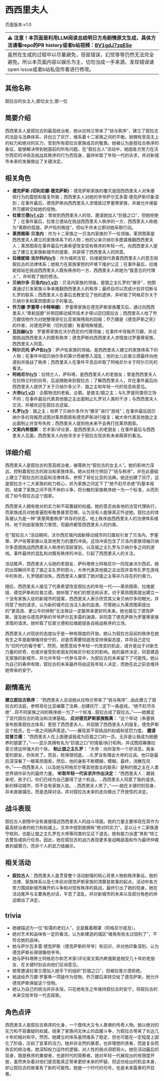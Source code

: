 # 西西里夫人
页面版本:v1.0
 

| :warning: 注意！本页面是利用LLM阅读总结明日方舟剧情原文生成，具体方法请看repo的PR history或者b站视频：[BV1gdJ7zqESe](https://www.bilibili.com/video/BV1gdJ7zqESe/)         |
|:----------------------------|
| 虽然在生成的过程中以尽量避免，但是错误，幻觉等等仍然无法完全避免。所以本页面内容以娱乐为主，切勿当成一手来源。发现错误请open issue或者b站私信作者进行修改。|



## 其他名称
叙拉古的女主人;那位女士;那一位
## 简要介绍
西西里夫人是叙拉古的最高统治者，她从拉特兰带来了“铳与秩序”，建立了叙拉古的法庭与法典体系，并创立了灰厅，维系着十二家族之间的平衡。她拥有至高无上的权力和绝对的实力，受到所有叙拉古家族成员的敬畏。她被认为是叙拉古秩序的象征，能够解决带到她面前的所有问题。在“叙拉古人”活动中，她因各方势力在沃尔西尼的冲突及挑战其秩序的行为而现身，最终听取了年轻一代的诉求，并对新城市未来的发展做出了关键决定。
## 相关角色
-   **德克萨斯 (切利尼娜·德克萨斯)**：德克萨斯家族的覆灭是因西西里夫人对朱塞佩行为的震怒和报复所致；西西里夫人对她的爷爷萨尔瓦多雷·德克萨斯印象深刻；在事件最后，德克萨斯向西西里夫人求情放过罗塞蒂家族，并被允许保留乔万娜转交给她的信物。
-   **拉普兰德([v1](char_140_whitew.md),[v2](../char_v3/char_140_whitew.md))**：曾收到西西里夫人的信，邀请她加入“巨狼之口”，但她拒绝了；在事件最后，拉普兰德站在挑战西西里夫人秩序的一方，西西里夫人称她为“离群的孤狼，萨卢佐的叛徒”，但似乎并未立即对她采取行动。
-   **莱昂图索·贝洛内**：作为十二家族之一贝洛内家族的下一任领袖，莱昂图索是西西里夫人建立的家族体系下的人物；他的父亲贝纳尔多图谋推翻西西里夫人；莱昂图索在事件最后代表希望改变现有秩序的年轻一代，向西西里夫人提出了建立无家族新城市的提案，并获得了西西里夫人的同意。
-   **拉维妮娅·法尔科内([v1](extended_char_69a349.md))**：作为城邦法官，拉维妮娅代表着西西里夫人的意志和叙拉古的法律体系；她努力在家族掌控的环境下维护公正；在事件最后，拉维妮娅站在挑战西西里夫人既有秩序的一方，西西里夫人称她为“我意志的代理人”，并听取了她的想法。
-   **贝纳尔多·贝洛内([v1](extended_char_55896c.md),[v2](../char_v3/extended_char_55896c.md))**：贝洛内家族的领袖，是狼之主扎罗的“獠牙”，他图谋通过引发家族斗争来推翻西西里夫人的秩序；最终自尽以完成计划并切断与扎罗的联系；西西里夫人在事后去教堂见了他的遗体，并听取了阿格尼尔关于贝纳尔多和莱昂图索父子的看法。
-   **乔万娜·罗塞蒂 (卡特琳娜)**：罗塞蒂家族在德克萨斯家族覆灭后，通过向西西里夫人“卑躬屈膝”并带回移动城市技术才得以回归叙拉古；西西里夫人给了乔万娜信物作为对她整理哥伦比亚家族残局的回报；乔万娜是《德克萨斯之死》的作者，对德克萨斯（切利尼娜）有着特殊情感。
-   **瓦拉赫([v1](extended_char_wa_la_he.md))**：罗塞蒂家族在沃尔西尼的代理领袖；在事件中背叛乔万娜，并试图挑战西西里夫人的既有秩序；德克萨斯向西西里夫人求情放过罗塞蒂家族，西西里夫人同意。
-   **阿尔贝托·萨卢佐([v1](extended_char_0050ab.md))**：萨卢佐家族的领袖，是西西里夫人建立的家族体系下的人物；在事件中因贝纳尔多的算计而被卷入混乱；他的女儿拉普兰德最终向他道别并挑战了秩序；西西里夫人在事件平息后听取了阿格尼尔关于阿尔贝托的看法。
-   **阿格尼尔([v1](extended_char_a_ge_ni_er.md))**：拉特兰人，萨科塔，是西西里夫人的老朋友；曾是西西里夫人在拉特兰时的向导，后追随她来到叙拉古；了解西西里夫人，并在事件最后向西西里夫人提供了关于贝纳尔多父子、狼之主和年轻一代的信息和意见。
-   **大帝([v1](extended_char_da_di.md),[v2](../char_v3/extended_char_da_di.md))**：企鹅物流的老板，企鹅。是兽主/狼之主；与扎罗是同类但立场不同；在事件最后代表其他狼之主出面制止扎罗对人类的干涉；与西西里夫人交流，并被欢迎在叙拉古逗留。
-   **扎罗([v1](extended_char_zha_luo.md))**：狼之主；培养了贝纳尔多作为“獠牙”进行“游戏”；在事件最后因贝纳尔多的背叛而试图对莱昂图索和德克萨斯进行报复；被大帝代表其他狼之主出面制止并宣布失败；西西里夫人提到他未来不会再打扰莱昂图索。
-   **文索内希俄斯**：艺术家/评论家，是西西里夫人的老朋友；在事件最后与西西里夫人见面，西西里夫人向他寻求关于叙拉古现状和未来萌芽的看法。
## 详细介绍
西西里夫人是叙拉古的至高统治者，被尊称为“叙拉古的女主人”。她的影响力深远，控制着叙拉古的政治和家族体系。她从拉特兰带回了“铳与秩序”，并在此基础上建立了叙拉古的法庭和法律体系，参照了哥伦比亚的法典。她还创建了灰厅，这是叙拉古十二大家族的权力核心，并为家族之间定下了“绝不赶尽杀绝”的基本规则，结束了家族之间不死不休的斗争，将分散的家族秩序统一为一个标准，从而形成了如今叙拉古这个国家。

西西里夫人拥有绝对的实力和不容置疑的权威。她的意志由各地的法官代理执行，而家族成员对她普遍抱有敬畏甚至恐惧，认为没有人能够真正忤逆她。叙拉古的体系被认为是一种“表里两套秩序”并存的状态，地上秩序由西西里夫人的法律体系维持，地下则由家族势力掌控，但最终都受西西里夫人的约束。

在“叙拉古人”活动期间，沃尔西尼城内因新移动城市的归属权引发了贝洛内、罗塞蒂、萨卢佐等家族以及其他势力的激烈冲突。这场冲突包含了贝洛内家族领袖贝纳尔多意图挑战西西里夫人秩序的深层谋划，以及狼之主扎罗与贝纳尔多之间的游戏。事件最终的混乱和对既有秩序的冲击，引起了西西里夫人的关注。

活动尾声，西西里夫人与她的老朋友、萨科塔修士阿格尼尔一同现身沃尔西尼。她的出现瞬间平息了狼之主扎罗的怒火，大帝代表其他狼之主出现并宣布扎罗在游戏中的失败，扎罗随即消失。西西里夫人展现了她对狼之主等非凡存在的约束力。

随后，西西里夫人接见了代表希望改变叙拉古的年轻一代——莱昂图索、拉维妮娅、德克萨斯和拉普兰德。她听取了他们的想法和诉求。对于莱昂图索提出建立一个没有家族入驻的新城市的提案，西西里夫人表示欣赏其父亲贝纳尔多的眼光，并同意了他的请求，认为新的城市应当注入新的血液，尽管她认为莱昂图索提出的“更高效、更公平的体制”无法保证一定能带来更好的未来。她也接见了德克萨斯，提及她与德克萨斯的爷爷萨尔瓦多雷的渊源，并同意了德克萨斯为罗塞蒂家族求情的请求。她听取了拉普兰德和拉维妮娅各自挑战秩序的立场。

西西里夫人对现状的态度似乎是一种有限度的开放。她认为叙拉古目前的秩序在她有生之年是能够维持安宁的，对是否需要彻底改变持保留态度，并将自己定位为“旧时代的看守者”。然而，她愿意给予年轻一代改变的机会，或许是出于对新生力量的好奇，也或许是受到老朋友阿格尼尔和文的影响。她的最终决定，同意建造无家族的新城市，并允许年轻一代参与其中，为叙拉古的未来留下了可能性。她认为自己的寿命有限，叙拉古的未来最终将由这些年轻人决定，而她在此之前会维持她带来的安宁。
## 剧情高光
**建立叙拉古秩序：** “西西里夫人总说她从拉特兰带来了“铳与秩序”...由此建立了叙拉古的法庭，参照哥伦比亚编纂了法典...创建灰厅...定下一条底线，“绝不赶尽杀绝”...将不同家族之间的秩序统一为了一个标准...叙拉古成了叙拉古。”——她奠定了现代叙拉古的政治和法律基础。
**应对德克萨斯家族叛离：** “这个举动（朱塞佩宣布脱离叙拉古体系）惹怒了西西里夫人，并招致了西西里夫人的报复。德克萨斯这个姓氏，在一夜之间销声匿迹。”——展现其不容挑战的权威和惩罚力度。
**邀请拉普兰德：** “西西里夫人在上面邀请我成为巨狼之口的一员。无非是让我成为她圈养的狼罢了。”——显示其拥有名为“巨狼之口”的情报/执行机构，并试图招募像拉普兰德这样强大的个体。
**制止狼之主扎罗：** “大帝：向你宣布一个好消息。我亲爱的朋友，你失败了。而且，败得很彻底。...扎罗没有理会大帝的讥讽。他只是最后深深看了一眼莱昂图索，然后，他的身影不断模糊，模糊，最终，消散在风中。”——西西里夫人（以及她与阿格尼尔等其他兽主的联系）是制约狼之主在人类世界胡作非为的最终力量。
**听取年轻一代诉求并作出决定：** “西西里夫人：跟我来吧，孩子们，你们已经为自己赢得了这个机会。...西西里夫人同意了我的请求。新的移动城市，将不会有家族入驻。...西西里夫人笑了。”——她在关键时刻现身，并未直接镇压，而是选择对话，并对叙拉古未来的走向做出了开放性的决定。
## 战斗表现
叙拉古人剧情中没有直接描述西西里夫人的战斗场面。她的力量主要体现在其作为最高统治者的权力和权威上。文本中提到她拥有“绝对的实力”，足以让十二家族遵守规则，也能让狼之主扎罗在大帝等同类的见证下退去。她有能力派遣“黑影”特工去警告或执行任务。因此，她在叙拉古的战力表现更多是战略层面和作为最终仲裁者的威慑力，而非个人的武力值展示。
## 相关活动
-   **叙拉古人**：西西里夫人是贯穿整个活动剧情的核心背景人物和秩序象征。她的法律、家族体系以及七年前对德克萨斯家族的清算是故事的起点。活动中各方势力围绕新城市展开的斗争和对现有秩序的挑战，最终引出了她的现身。她在活动尾声与主要角色对话，平息了混乱，并对新城市的未来以及部分角色的命运做出了决定。
## trivia
*   她被描述为一位“和蔼的老妇人”，总是戴着眼罩（阿格尼尔提及）。
*   她对艺术和品味有一定的看法，认为新建造的城区“棱角有些太过锐利了”，不符合她的品味。
*   她与萨尔瓦多雷·德克萨斯（德克萨斯的爷爷）有旧识，并对他印象深刻，认为德克萨斯长得很像他爷爷。
*   她与萨科塔修士阿格尼尔和艺术家/评论家文索内希俄斯是相交几十年的老朋友，在关键时刻会向他们征询意见。
*   她曾邀请拉普兰德加入她手下的组织“巨狼之口”，但被拉普兰德拒绝。
*   她送给乔万娜·罗塞蒂一项链作为信物，乔万娜后来转交给了德克萨斯，她允许德克萨斯保留这个信物。
*   她认为自己的统治并非永恒，只在她有生之年维持叙拉古的安宁，将叙拉古的未来交给年轻一代去探索。
## 角色点评
西西里夫人是叙拉古秩序的化身，一个既伟大又令人畏惧的传奇人物。她以绝对的实力和不容置疑的权威，结束了家族间无休止的血腥斗争，为叙拉古带来了长达几十年的相对和平。然而，她建立的体系虽然维系了稳定，但也可能在一定程度上固化了阶级，压抑了变革的活力。她并非全然的暴君，也非理想的贤者，而是复杂而务实的统治者。她深知权力运作的逻辑，对人性的弱点洞若观火。她在活动最后的现身，既是秩序的重塑者，也是时代的观察者。她对年轻一代展现出的有限度开放，虽然夹杂着对他们是否能真正带来更好未来的怀疑，但这份给出的机会本身，却让叙拉古的故事有了新的可能性。她是一个时代的句号，也是未来篇章的开启者。